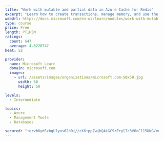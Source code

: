 ```yaml
---
title: "Work with mutable and partial data in Azure Cache for Redis"
excerpt: "Learn how to create transactions, manage memory, and use the cache-aside pattern with Azure Cache for Redis"
webUrl: https://docs.microsoft.com/en-us/learn/modules/work-with-mutable-and-partial-data-in-a-redis-cache/
type: course
price: Free
length: PT1H5M
ratings:
  count: 647
  average: 4.6228747
heat: 52

provider:
  name: Microsoft Learn
  domain: microsoft.com
  images:
    - url: /assets/images/organizations/microsoft.com-50x50.jpg
      width: 50
      height: 50

levels:
  - Intermediate

topics:
  - Azure
  - Management Tools
  - Databases

secured: "+ervb0ydSxbgUlyus62b0j//cX6+ppZwjbQAkGC9rErylIc3V6oCl15UKG/mn+2BphEH4q2fzyG1U0JbaCjxZMpmTCiwvqzWAvJEKb4yW6zbYqr3OzXvxu1VZJFiJ6fw6CS8qPXEMcDU14mM39Dk6mqyE5lC9GKvTmrf5e7YyX7bFvjj0HDMTBvokBeKRE8hHi+ZkP7TPdYQJqWkPS3dSKja0jEOaiXQ5GJemWkjtyM8xeVuj7IkLcdHHWTHIggAqQv43cwKLktp85pQPdgco1/87lVK7WLhl2QHW8Rv4yZxsa1BB0ZPZh5JZh9TZNvRNX6M7SaTy5WDoum941wTWMu41ND2aR5ggs9Tnb74HHRxaUD9wUJRPx0JpdNauKNIEzu/PFJOosOCjlBmRL1nlgbnrSlWKHZ4rsyg7XJEGzI=;qT7DXZpu2yvkmMw7Pmuxcw=="
---
```


